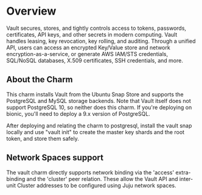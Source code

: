 # Overview

Vault secures, stores, and tightly controls access to tokens,
passwords, certificates, API keys, and other secrets in modern
computing. Vault handles leasing, key revocation, key rolling, and
auditing. Through a unified API, users can access an encrypted
Key/Value store and network encryption-as-a-service, or generate
AWS IAM/STS credentials, SQL/NoSQL databases, X.509 certificates,
SSH credentials, and more.

## About the Charm

This charm installs Vault from the Ubuntu Snap Store and
supports the PostgreSQL and MySQL storage backends. Note that Vault itself
does not support PostgreSQL 10, so neither does this charm. If you're
deploying on bionic, you'll need to deploy a 9.x version of PostgreSQL.

After deploying and relating the charm to postgresql, install
the vault snap locally and use "vault init" to create the
master key shards and the root token, and store them safely.

## Network Spaces support

The vault charm directly supports network binding via the 'access'
extra-binding and the 'cluster' peer relation. These allow the Vault
API and inter-unit Cluster addresses to be configured using Juju
network spaces.
